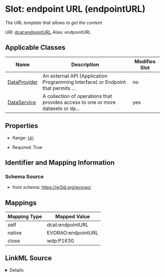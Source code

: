 

# Slot: endpoint URL (endpointURL) 


_The URL template that allows to get the content_





URI: [dcat:endpointURL](http://www.w3.org/ns/dcat#endpointURL)
Alias: endpointURL

<!-- no inheritance hierarchy -->





## Applicable Classes

| Name | Description | Modifies Slot |
| --- | --- | --- |
| [DataProvider](DataProvider.md) | An external API (Application Programming Interface) or Endpoint that permits ... |  no  |
| [DataService](DataService.md) | A collection of operations that provides access to one or more datasets or da... |  yes  |







## Properties

* Range: [Uri](Uri.md)

* Required: True





## Identifier and Mapping Information







### Schema Source


* from schema: https://w3id.org/evorao/




## Mappings

| Mapping Type | Mapped Value |
| ---  | ---  |
| self | dcat:endpointURL |
| native | EVORAO:endpointURL |
| close | wdp:P1630 |




## LinkML Source

<details>
```yaml
name: endpointURL
description: The URL template that allows to get the content
title: endpoint URL
from_schema: https://w3id.org/evorao/
close_mappings:
- wdp:P1630
rank: 1000
slot_uri: dcat:endpointURL
alias: endpointURL
domain_of:
- DataService
range: uri
required: true
multivalued: false

```
</details>